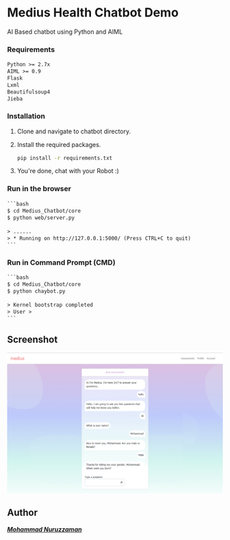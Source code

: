# Medius Health Chatbot Demo 
AI Based chatbot using Python and AIML

### Requirements

    Python >= 2.7x
    AIML >= 0.9
	Flask
	Lxml
	Beautifulsoup4
	Jieba

### Installation

1. Clone and navigate to chatbot directory.

2. Install the required packages.
    ```bash
    pip install -r requirements.txt
    ```
3. You're done, chat with your Robot :)


### Run in the browser 

    ```bash
    $ cd Medius_Chatbot/core
	$ python web/server.py
	
	> ......
	> * Running on http://127.0.0.1:5000/ (Press CTRL+C to quit)
    ```

### Run in Command Prompt (CMD)  

    ```bash
    $ cd Medius_Chatbot/core
	$ python chaybot.py 
	
	> Kernel bootstrap completed
	> User > 
    ```

## Screenshot 
   ![alt tag](https://github.com/nuruzzaman/Medius_Chatbot/blob/master/screenshot/chatbot_screen_1.PNG) 


## Author

***[Mohammad Nuruzzaman](https://github.com/nuruzzaman/)***
